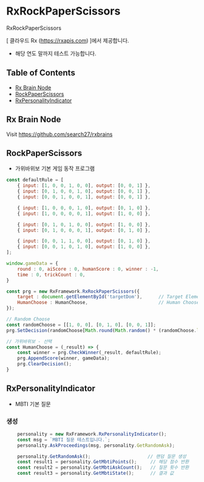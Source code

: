 # RxRockPaperScissors
RxRockPaperScissors

[ 클라우드 Rx (<a href='https://rxapis.com'>https://rxapis.com</a>) ]에서 제공합니다.
* 해당 연도 말까지 테스트 가능합니다.

## Table of Contents

- [Rx Brain Node](#rx-brain-node)
- [RockPaperScissors](#RockPaperScissors)
- [RxPersonalityIndicator](#RxPersonalityIndicator)



## Rx Brain Node
Visit https://github.com/search27/rxbrains


## RockPaperScissors
* 가위바위보 기본 게임 동작 프로그램

```javascript
const defaultRule = [
    { input: [1, 0, 0, 1, 0, 0], output: [0, 0, 1] },
    { input: [0, 1, 0, 0, 1, 0], output: [0, 0, 1] },
    { input: [0, 0, 1, 0, 0, 1], output: [0, 0, 1] },

    { input: [1, 0, 0, 0, 1, 0], output: [0, 1, 0] },
    { input: [1, 0, 0, 0, 0, 1], output: [1, 0, 0] },

    { input: [0, 1, 0, 1, 0, 0], output: [1, 0, 0] },
    { input: [0, 1, 0, 0, 0, 1], output: [0, 1, 0] },

    { input: [0, 0, 1, 1, 0, 0], output: [0, 1, 0] },
    { input: [0, 0, 1, 0, 1, 0], output: [1, 0, 0] },
];

window.gameData = {
    round : 0, aiScore : 0, humanScore : 0, winner : -1,
    time : 0, trickCount : 0,
}
```

```javascript
const prg = new RxFramework.RxRockPaperScissors({
    target : document.getElementById('targetDom'),      // Target Element For Display Program
    HumanChoose : HumanChoose,                          // Human Choose
});

// Random Choose
const randomChoose = [[1, 0, 0], [0, 1, 0], [0, 0, 1]];
prg.SetDecision(randomChoose[Math.round(Math.random() * (randomChoose.length - 1))]);

// 가위바위보 - 선택
const HumanChoose = (_result) => {
    const winner = prg.CheckWinner(_result, defaultRule);
    prg.AppendScore(winner, gameData);
    prg.ClearDecision();
}

```


## RxPersonalityIndicator
* MBTI 기본 질문

### 생성
```javascript
    personality = new RxFramework.RxPersonalityIndicator();
    const msg = `MBTI 질문 테스트입니다.`;
    personality.AskProceedings(msg, personality.GetRandomAsk);
```
```javascript
    personality.GetRandomAsk();                     // 랜덤 질문 생성
    const result1 = personality.GetMbtiPoints();     // 해당 점수 반환
    const result2 = personality.GetMbtiAskCount();   // 질문 횟수 반환
    const result3 = personality.GetMbtiState();      // 결과 값
```


